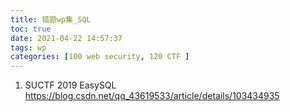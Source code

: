 ```yaml
---
title: 错题wp集_SQL
toc: true
date: 2021-04-22 14:57:37
tags: wp
categories: [100 web security, 120 CTF ]
---
```



1. SUCTF 2019 EasySQL https://blog.csdn.net/qq_43619533/article/details/103434935

